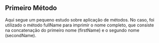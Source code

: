 ## Primeiro Método
  Aqui segue um pequeno estudo sobre aplicação de métodos. No caso, foi utilizado o método fullName para imprimir o nome completo, que consiste na concatenação do primeiro nome (firstName) e o segundo nome (secondName).